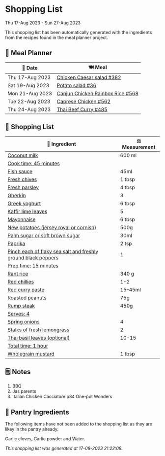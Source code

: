# Shopping List

Thu 17-Aug 2023 - Sun 27-Aug 2023

This shopping list has been automatically generated with the ingredients from the recipes found in the meal planner project.

## 📅 Meal Planner

|📅 Date| 🍽️ Meal|
|----|----|
|Thu 17-Aug 2023|[Chicken Caesar salad #382](https://github.com/jcallaghan/The-Cookbook/issues/382)|
|Sat 19-Aug 2023|[Potato salad #36](https://github.com/jcallaghan/The-Cookbook/issues/36)|
|Mon 21-Aug 2023|[Canjun Chicken Rainbox Rice  #568](https://github.com/jcallaghan/The-Cookbook/issues/568)|
|Tue 22-Aug 2023|[Caprese Chicken #562](https://github.com/jcallaghan/The-Cookbook/issues/562)|
|Thu 24-Aug 2023|[Thai Beef Curry #485](https://github.com/jcallaghan/The-Cookbook/issues/485)|

## 🛒 Shopping List

| 🍌 Ingredient| ⚖️ Measurement|
|----------|-----------|
|[Coconut milk](https://www.sainsburys.co.uk/gol-ui/SearchResults/Coconut%20milk)|600 ml|
|[Cook time: 45 minutes](https://www.sainsburys.co.uk/gol-ui/SearchResults/Cook%20time:%2045%20minutes)||
|[Fish sauce](https://www.sainsburys.co.uk/gol-ui/SearchResults/Fish%20sauce)|45ml|
|[Fresh chives](https://www.sainsburys.co.uk/gol-ui/SearchResults/Fresh%20chives)|1 tbsp|
|[Fresh parsley](https://www.sainsburys.co.uk/gol-ui/SearchResults/Fresh%20parsley)|4 tbsp|
|[Gherkin](https://www.sainsburys.co.uk/gol-ui/SearchResults/Gherkin)|3|
|[Greek yoghurt](https://www.sainsburys.co.uk/gol-ui/SearchResults/Greek%20yoghurt)|6 tbsp|
|[Kaffir lime leaves](https://www.sainsburys.co.uk/gol-ui/SearchResults/Kaffir%20lime%20leaves)|5|
|[Mayonnaise](https://www.sainsburys.co.uk/gol-ui/SearchResults/Mayonnaise)|6 tbsp|
|[New potatoes (jersey royal or cornish)](https://www.sainsburys.co.uk/gol-ui/SearchResults/New%20potatoes%20(jersey%20royal%20or%20cornish))|500g|
|[Palm sugar or soft brown sugar](https://www.sainsburys.co.uk/gol-ui/SearchResults/Palm%20sugar%20or%20soft%20brown%20sugar)|30ml|
|[Paprika](https://www.sainsburys.co.uk/gol-ui/SearchResults/Paprika)|2 tsp|
|[Pinch each of flaky sea salt and freshly ground black peppers](https://www.sainsburys.co.uk/gol-ui/SearchResults/Pinch%20each%20of%20flaky%20sea%20salt%20and%20freshly%20ground%20black%20peppers)|1|
|[Prep time: 15 minutes](https://www.sainsburys.co.uk/gol-ui/SearchResults/Prep%20time:%2015%20minutes)||
|[Rant rice](https://www.sainsburys.co.uk/gol-ui/SearchResults/Rant%20rice)|340 g|
|[Red chillies](https://www.sainsburys.co.uk/gol-ui/SearchResults/Red%20chillies)|1-2|
|[Red curry paste](https://www.sainsburys.co.uk/gol-ui/SearchResults/Red%20curry%20paste)|15–45ml|
|[Roasted peanuts](https://www.sainsburys.co.uk/gol-ui/SearchResults/Roasted%20peanuts)|75g|
|[Rump steak](https://www.sainsburys.co.uk/gol-ui/SearchResults/Rump%20steak)|450g|
|[Serves: 4](https://www.sainsburys.co.uk/gol-ui/SearchResults/Serves:%204)||
|[Spring onions](https://www.sainsburys.co.uk/gol-ui/SearchResults/Spring%20onions)|4|
|[Stalks of fresh lemongrass](https://www.sainsburys.co.uk/gol-ui/SearchResults/Stalks%20of%20fresh%20lemongrass)|2|
|[Thai basil leaves (optional)](https://www.sainsburys.co.uk/gol-ui/SearchResults/Thai%20basil%20leaves%20(optional))|10-15|
|[Total time: 1 hour](https://www.sainsburys.co.uk/gol-ui/SearchResults/Total%20time:%201%20hour)||
|[Wholegrain mustard](https://www.sainsburys.co.uk/gol-ui/SearchResults/Wholegrain%20mustard)|1 tbsp|

## 🗒️ Notes

1. BBQ
1. Jas parents
1. Italian Chicken Cacciatore p84 One-pot Wonders

## 🏪 Pantry Ingredients

The following items have not been added to the shopping list as they are likey in the pantry already.

Garlic cloves, Garlic powder and Water.


_This shopping list was generated at 17-08-2023 21:22:08._